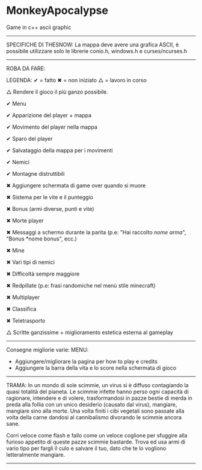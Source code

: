 # MonkeyApocalypse
Game in c++ ascii graphic

---------------------------------------------------------------------------------------------------------------------------------------------------------------------------------

SPECIFICHE DI THESNOW:
La mappa deve avere una grafica ASCII, è possibile utilizzare solo le librerie conio.h, windows.h e curses/ncurses.h

---------------------------------------------------------------------------------------------------------------------------------------------------------------------------------

ROBA DA FARE:

LEGENDA:
  ✔ = fatto
  ✖ = non iniziato
  △ = lavoro in corso

△ Rendere il gioco il più ganzo possibile.

✔ Menu
 
✔ Apparizione del player + mappa

✔ Movimento del player nella mappa

✔ Sparo del player

✔ Salvataggio della mappa per i movimenti

✔ Nemici

✔ Montagne distruttibili

✖ Aggiungere schermata di game over quando si muore

✖ Sistema per le vite e il punteggio

✖ Bonus (armi diverse, punti e vite)

✖ Morte player

✖ Messaggi a schermo durante la parita (p.e: "Hai raccolto *nome arma*", "Bonus *nome bonus", ecc.)

✖ Mine

✖ Vari tipi di nemici

✖ Difficoltà sempre maggiore

✖ Redpillate (p.e: frasi randomiche nel menù stile minecraft)

✖ Multiplayer

✖ Classifica

✖ Teletrasporto

△ Scritte ganzissime + miglioramento estetica esterna al gameplay

--------------------------------------------------------------------------------------------------------------------------------------------------------------------

Consegne migliorie varie:
  MENU:
  - Aggiungere/migliorare la pagina per how to play e credits
  - Aggiungere la barra della vita e lo score nella schermata di gioco

--------------------------------------------------------------------------------------------------------------------------------------------------------------------

TRAMA:
  In un mondo di sole scimmie, un virus si è diffuso contagiando la quasi totalità del pianeta.
  Le scimmie infette hanno perso ogni capacità di ragionare, intendere e di volere, trasformandosi in pazze bestie di merda in preda alla follia con un unico desiderio (causato dal virus), mangiare, mangiare sino alla morte.
  Una volta finiti i cibi vegetali sono passate alla volta della carne dandosi al cannibalismo divorando le scimmie ancora sane.

  Corri veloce come flash e fallo come un veloce coglione per sfuggire alla furioso appetito di queste pazze scimmie bastarde. 
  Trova ed usa armi di vario tipo per fargli il culo e salvare il tuo, dato che te lo vogliono letteralmente mangiare.

---------------------------------------------------------------------------------------------------------------------------------------------------------------------------------
